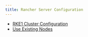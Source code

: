 ```yaml
---
title: Rancher Server Configuration
---
```


- [RKE1 Cluster Configuration](../reference-guides/cluster-configuration/rancher-server-configuration/rke1-cluster-configuration.md)
- [Use Existing Nodes](../pages-for-subheaders/use-existing-nodes.md)